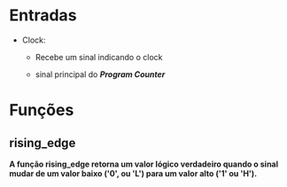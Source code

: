 # Entradas
- Clock:

    - Recebe um sinal indicando o clock

    - sinal principal do <b><i>Program Counter</i>





# Funções
## rising_edge
A função rising_edge retorna um valor lógico verdadeiro quando o sinal mudar de um valor baixo ('0', ou 'L') para um valor alto  ('1' ou 'H').